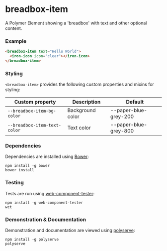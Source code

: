 # breadbox-item

A Polymer Element showing a 'breadbox' with text and other optional content.

### Example
```html
<breadbox-item text="Hello World">
  <iron-icon icon="clear"></iron-icon>
</breadbox-item>
```

### Styling

`<breadbox-item>` provides the following custom properties and mixins for styling:

Custom property              | Description      | Default
-----------------------------|------------------|----------------------
`--breadbox-item-bg-color`   | Background color | --paper-blue-grey-200
`--breadbox-item-text-color` | Text color       | --paper-blue-grey-800

### Dependencies

Dependencies are installed using [Bower](http://bower.io/):

    npm install -g bower
    bower install

### Testing

Tests are run using [web-component-tester](https://github.com/Polymer/web-component-tester):

    npm install -g web-component-tester
    wct

### Demonstration & Documentation

Demonstration and documentation are viewed using [polyserve](https://github.com/PolymerLabs/polyserve):

    npm install -g polyserve
    polyserve

